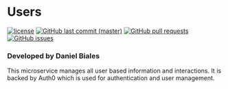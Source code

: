 # Users

[![license](https://img.shields.io/github/license/the-bid/microservice-users.svg?style=flat-square)](https://github.com/the-bid/microservice-users/blob/master/LICENSE)
[![GitHub last commit (master)](https://img.shields.io/github/last-commit/the-bid/microservice-users/master.svg?style=flat-square)](https://github.com/the-bid/microservice-users/commits/master)
[![GitHub pull requests](https://img.shields.io/github/issues-pr/the-bid/microservice-users.svg?style=flat-square)](https://github.com/the-bid/microservice-users/pulls)
[![GitHub issues](https://img.shields.io/github/issues/the-bid/microservice-users.svg?style=flat-square)](https://github.com/the-bid/microservice-users/issues)


### Developed by Daniel Biales

This microservice manages all user based information and interactions. It is backed by Auth0 which is used for authentication and user management.
